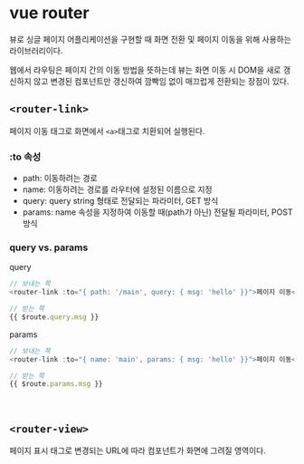 # vue router
뷰로 싱글 페이지 어플리케이션을 구현할 때 화면 전환 및 페이지 이동을 위해 사용하는 라이브러리이다.

웹에서 라우팅은 페이지 간의 이동 방법을 뜻하는데 뷰는 화면 이동 시 DOM을 새로 갱신하지 않고 변경된 컴포넌트만 갱신하여 깜빡임 없이 매끄럽게 전환되는 장점이 있다.

## `<router-link>`
페이지 이동 태그로 화면에서 `<a>`태그로 치환되어 실행된다.

### :to 속성
- path: 이동하려는 경로
- name: 이동하려는 경로를 라우터에 설정된 이름으로 지정
- query: query string 형태로 전달되는 파라미터, GET 방식
- params: name 속성을 지정하여 이동할 때(path가 아닌) 전달될 파라미터, POST 방식

### query vs. params
query
```js
// 보내는 쪽
<router-link :to="{ path: '/main', query: { msg: 'hello' }}">페이지 이동</router-link>

// 받는 쪽
{{ $route.query.msg }}
```
params
```js
// 보내는 쪽
<router-link :to="{ name: 'main', params: { msg: 'hello' }}">페이지 이동</router-link>

// 받는 쪽
{{ $route.params.msg }}
```

<br>

## `<router-view>`
페이지 표시 태그로 변경되는 URL에 따라 컴포넌트가 화면에 그려질 영역이다.

